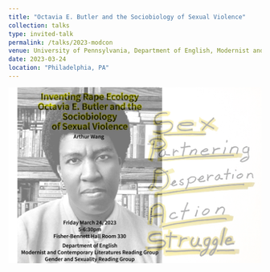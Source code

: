 ```yaml
---
title: "Octavia E. Butler and the Sociobiology of Sexual Violence"
collection: talks
type: invited-talk
permalink: /talks/2023-modcon
venue: University of Pennsylvania, Department of English, Modernist and Contemporary Literatures Reading Group and Gender and Sexuality Reading Group
date: 2023-03-24
location: "Philadelphia, PA"
---
```


<img src="../assets/images/talks/modcon-poster.png" />

